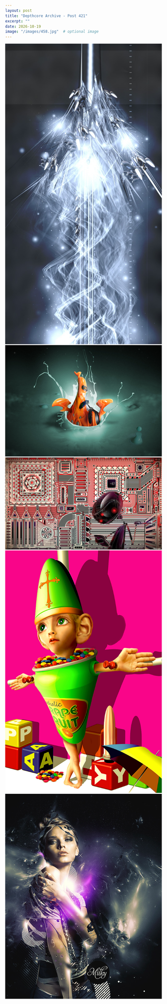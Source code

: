 ```yaml
---
layout: post
title: "Depthcore Archive - Post 421"
excerpt: ""
date: 2026-10-19
image: "/images/458.jpg"  # optional image
---
```


<img src="/images/458.jpg">
<img src="/images/4580.jpg" alt="4580.jpg"/>
<img src="/images/4581.jpg" alt="4581.jpg"/>
<img src="/images/4583.jpg" alt="4583.jpg"/>
<img src="/images/4584.jpg" alt="4584.jpg"/>
